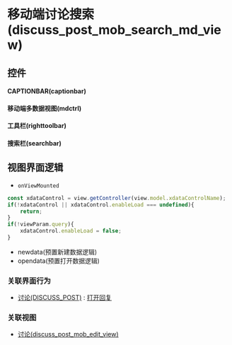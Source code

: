 # 移动端讨论搜索(discuss_post_mob_search_md_view)  <!-- {docsify-ignore-all} -->



## 控件
#### CAPTIONBAR(captionbar)
#### 移动端多数据视图(mdctrl)
#### 工具栏(righttoolbar)
#### 搜索栏(searchbar)

## 视图界面逻辑
* `onViewMounted`
```javascript
const xdataControl = view.getController(view.model.xdataControlName);
if(!xdataControl || xdataControl.enableLoad === undefined){
	return;
}
if(!viewParam.query){
	xdataControl.enableLoad = false;
}
```
  * newdata(预置新建数据逻辑)
  * opendata(预置打开数据逻辑)


### 关联界面行为
  * [讨论(DISCUSS_POST)](module/Team/discuss_post) : [打开回复](module/Team/discuss_post#界面行为)

### 关联视图
  * [讨论(discuss_post_mob_edit_view)](app/view/discuss_post_mob_edit_view)

<script>
 const { createApp } = Vue
  createApp({
    data() {
      return {

      }
    }
  }).use(ElementPlus).mount('#app')
</script>